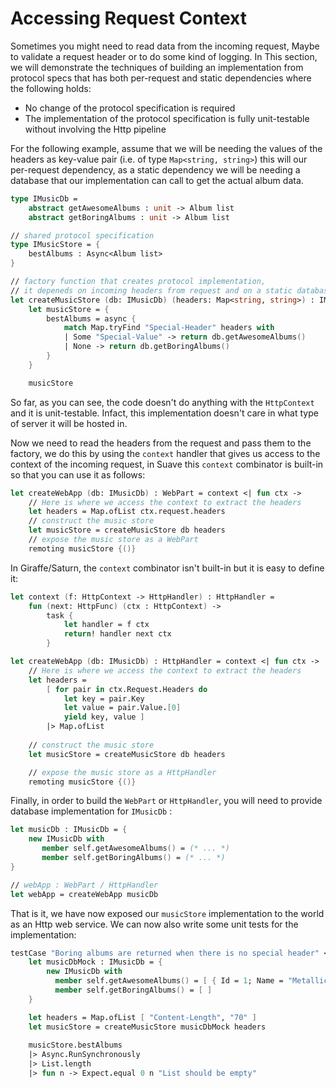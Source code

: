 # Accessing Request Context

Sometimes you might need to read data from the incoming request, Maybe to validate a request header or to do some kind of logging. In This section, we will demonstrate the techniques of building an implementation from protocol specs that has both per-request and static dependencies where the following holds:
 
 - No change of the protocol specification is required
 - The implementation of the protocol specification is fully unit-testable without involving the Http pipeline 

For the following example, assume that we will be needing the values of the headers as key-value pair (i.e. of type `Map<string, string>`) this will our per-request dependency, as a static dependency we will be needing a database that our implementation can call to get the actual album data.

```fs
type IMusicDb = 
    abstract getAwesomeAlbums : unit -> Album list 
    abstract getBoringAlbums : unit -> Album list 

// shared protocol specification
type IMusicStore = {
    bestAlbums : Async<Album list>
}

// factory function that creates protocol implementation, 
// it depeneds on incoming headers from request and on a static database implementation 
let createMusicStore (db: IMusicDb) (headers: Map<string, string>) : IMusicStore = 
    let musicStore = {
        bestAlbums = async {
            match Map.tryFind "Special-Header" headers with 
            | Some "Special-Value" -> return db.getAwesomeAlbums()
            | None -> return db.getBoringAlbums()
        }
    }

    musicStore
```
So far, as you can see, the code doesn't do anything with the `HttpContext` and it is unit-testable. Infact, this implementation doesn't care in what type of server it will be hosted in. 

Now we need to read the headers from the request and pass them to the factory, we do this by using the `context` handler that gives us access to the context of the incoming request, in Suave this `context` combinator is built-in so that you can use it as follows: 
```fs
let createWebApp (db: IMusicDb) : WebPart = context <| fun ctx ->
    // Here is where we access the context to extract the headers
    let headers = Map.ofList ctx.request.headers
    // construct the music store 
    let musicStore = createMusicStore db headers 
    // expose the music store as a WebPart
    remoting musicStore {()} 
```
In Giraffe/Saturn, the `context` combinator isn't built-in but it is easy to define it:
```fs
let context (f: HttpContext -> HttpHandler) : HttpHandler =
    fun (next: HttpFunc) (ctx : HttpContext) -> 
        task {
            let handler = f ctx
            return! handler next ctx 
        }

let createWebApp (db: IMusicDb) : HttpHandler = context <| fun ctx ->
    // Here is where we access the context to extract the headers
    let headers = 
        [ for pair in ctx.Request.Headers do 
            let key = pair.Key 
            let value = pair.Value.[0] 
            yield key, value ]
        |> Map.ofList 
    
    // construct the music store 
    let musicStore = createMusicStore db headers 

    // expose the music store as a HttpHandler
    remoting musicStore {()}
``` 
Finally, in order to build the `WebPart` or `HttpHandler`, you will need to provide database implementation for `IMusicDb` :
```fs
let musicDb : IMusicDb = { 
    new IMusicDb with 
       member self.getAwesomeAlbums() = (* ... *) 
       member self.getBoringAlbums() = (* ... *) 
}

// webApp : WebPart / HttpHandler 
let webApp = createWebApp musicDb
```
That is it, we have now exposed our `musicStore` implementation to the world as an Http web service. 
We can now also write some unit tests for the implementation:
```fs
testCase "Boring albums are returned when there is no special header" <| fun () ->
    let musicDbMock : IMusicDb = {
        new IMusicDb with 
          member self.getAwesomeAlbums() = [ { Id = 1; Name = "Metallica" } ]
          member self.getBoringAlbums() = [ ] 
    }  

    let headers = Map.ofList [ "Content-Length", "70" ]
    let musicStore = createMusicStore musicDbMock headers
    
    musicStore.bestAlbums
    |> Async.RunSynchronously 
    |> List.length 
    |> fun n -> Expect.equal 0 n "List should be empty" 
```